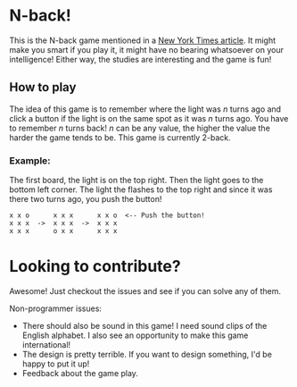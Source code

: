 # N-back!

This is the N-back game mentioned in a [New York Times article](http://www.nytimes.com/2012/04/22/magazine/can-you-make-yourself-smarter.html?pagewanted=all).
It might make you smart if you play it, it might have no bearing whatsoever on
your intelligence! Either way, the studies are interesting and the game is fun!

## How to play

The idea of this game is to remember where the light was _n_ turns ago and
click a button if the light is on the same spot as it was _n_ turns ago. You
have to remember _n_ turns back! _n_ can be any value, the higher the value
the harder the game tends to be. This game is currently 2-back.

### Example:

The first board, the light is on the top right. Then the light goes to the
bottom left corner. The light the flashes to the top right and since it was 
there two turns ago, you push the button!

    x x o      x x x      x x o  <-- Push the button!
    x x x  ->  x x x  ->  x x x
    x x x      o x x      x x x


# Looking to contribute?
Awesome! Just checkout the issues and see if you can solve any of them. 

Non-programmer issues:

* There should also be sound in this game! I need sound clips of the English
  alphabet. I also see an opportunity to make this game international!
* The design is pretty terrible. If you want to design something, I'd be happy
  to put it up!
* Feedback about the game play.
